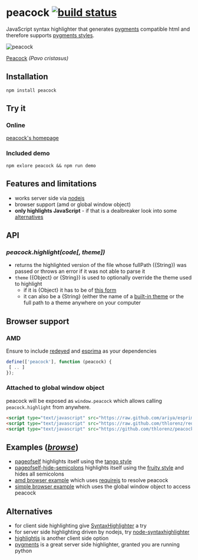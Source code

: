 # peacock [![build status](https://secure.travis-ci.org/thlorenz/peacock.png)](http://travis-ci.org/thlorenz/peacock)

JavaScript syntax highlighter that generates [pygments](http://pygments.org/) compatible html and therefore supports
[pygments styles](https://github.com/thlorenz/peacock/tree/master/styles).

![peacock](http://animal.discovery.com/birds/peacock/pictures/peacock-picture.jpg)

[Peacock](http://animal.discovery.com/birds/peacock/) *(Pavo cristasus)*

## Installation

    npm install peacock

## Try it 

### Online 

[peacock's homepage](http://thlorenz.github.com/peacock/)

### Included demo

`npm exlore peacock && npm run demo`

## Features and limitations

- works server side via [nodejs](http://nodejs.org)
- browser support (amd or global window object)
- **only highlights JavaScript** - if that is a dealbreaker look into some [alternatives](#alternatives)

## API

### ***peacock.highlight(code[, theme])***

- returns the highlighted version of the file whose fullPath ({String}) was passed or throws an error if it was not able
  to parse it
- `theme` ({Object} or {String}) is used to optionally override the theme used to highlight
  - if it is {Object} it has to be of [this form](https://github.com/thlorenz/peacock/blob/master/themes/empty.js)
  - it can also be a {String} (either the name of a [built-in
    theme](https://github.com/thlorenz/peacock/tree/master/themes) or the full path to a theme anywhere on your computer

## Browser support

### AMD

Ensure to include [redeyed](https://github.com/thlorenz/redeyed) and [esprima](https://github.com/ariya/esprima) as your
dependencies

```js
define(['peacock'], function (peacock) {
 [ .. ]
});
```

### Attached to global window object

peacock will be exposed as `window.peacock` which allows calling `peacock.highlight` from anywhere.

```html
<script type="text/javascript" src="https://raw.github.com/ariya/esprima/master/esprima.js"></script>
<script type="text/javascript" src="https://raw.github.com/thlorenz/redeyed/master/redeyed.js"></script>
<script type="text/javascript" src="https://github.com/thlorenz/peacock/raw/master/peacock-browser.js"></script>
```

## Examples ([*browse*](https://github.com/thlorenz/peacock/tree/master/examples))

- [pageofself](https://github.com/thlorenz/peacock/blob/master/examples/pageofself.js) highlights itself using
  the [tango style](https://github.com/thlorenz/peacock/blob/master/styles/tango.css)
- [pageofself-hide-semicolons](https://github.com/thlorenz/peacock/blob/master/examples/pageofself-hide-semicolons.js) highlights itself using
  the [fruity style](https://github.com/thlorenz/peacock/blob/master/styles/fruity.css) and hides all semicolons
- [amd browser example](https://github.com/thlorenz/peacock/tree/master/examples/browser-amd) which uses
  [requirejs](http://requirejs.org) to resolve peacock
- [simple browser example](https://github.com/thlorenz/peacock/tree/master/examples/browser-simple) which uses the
  global window object to access peacock

## Alternatives

- for client side highlighting give [SyntaxHighlighter](http://alexgorbatchev.com/SyntaxHighlighter/) a try
- for server side highlighting driven by nodejs, try
  [node-syntaxhighlighter](https://github.com/thlorenz/node-syntaxhighlighter)
- [highlightjs](http://softwaremaniacs.org/soft/highlight/en/) is another client side option
- [pygments](http://pygments.org/) is a great server side highlighter, granted you are running python
